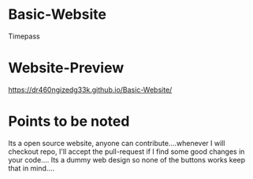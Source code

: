 # Basic-Website


Timepass

# Website-Preview

https://dr460ngizedg33k.github.io/Basic-Website/

# Points to be noted

Its a open source website, anyone can contribute....whenever I will checkout repo, I'll accept the pull-request if I find some good changes in your code....
Its a dummy web design so none of the buttons works keep that in mind....
